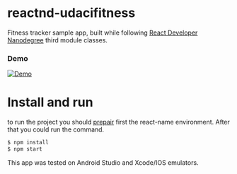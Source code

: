 # reactnd-udacifitness
Fitness tracker sample app, built while following [React Developer Nanodegree](https://br.udacity.com/course/react-nanodegree--nd019) third module classes.

### Demo
[![Demo](https://img.youtube.com/vi/YU_dOJkBp7k/0.jpg)](https://youtu.be/YU_dOJkBp7k)


# Install and run
to run the project you should [prepair](https://facebook.github.io/react-native/docs/getting-started.html) first the react-name environment. After that you could run the command.

```sh
$ npm install 
$ npm start
```

This app was tested on Android Studio and Xcode/IOS emulators.
